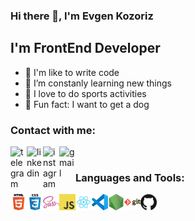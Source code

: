 ### Hi there 👋, I'm Evgen Kozoriz

## I'm FrontEnd Developer

-   💪 I'm like to write code
-   👀 I’m constanly learning new things
-   🌱 I love to do sports activities
-   💞️ Fun fact: I want to get a dog

### Contact with me:

[<img align="left" alt="telegram" width="26px" src="https://cdn-icons-png.flaticon.com/512/3536/3536661.png" />](https://t.me/kozorizev)
[<img align="left" alt="linkedin" width="26px" src="https://cdn-icons-png.flaticon.com/512/174/174857.png" />](https://www.linkedin.com/in/evgen-kozoriz-9587b4202/)
[<img align="left" alt="instagram" width="26px" src="https://cdn-icons-png.flaticon.com/512/2111/2111463.png" />](https://www.instagram.com/jeka_kozoriz/)
[<img align="left" alt="gmail" width="26px" src="https://cdn-icons-png.flaticon.com/512/732/732200.png" />](mailto:zkozoriz11@gmail.com)

<br/>

### Languages and Tools:

<img align="left" alt="HTML5" width="26px" src="https://raw.githubusercontent.com/github/explore/80688e429a7d4ef2fca1e82350fe8e3517d3494d/topics/html/html.png" />
<img align="left" alt="CSS3" width="26px" src="https://raw.githubusercontent.com/github/explore/80688e429a7d4ef2fca1e82350fe8e3517d3494d/topics/css/css.png" />
<img align="left" alt="Sass" width="26px" src="https://raw.githubusercontent.com/github/explore/80688e429a7d4ef2fca1e82350fe8e3517d3494d/topics/sass/sass.png" />
<img align="left" alt="JavaScript" width="26px" src="https://raw.githubusercontent.com/github/explore/80688e429a7d4ef2fca1e82350fe8e3517d3494d/topics/javascript/javascript.png" />
<img align="left" alt="React" width="26px" src="https://raw.githubusercontent.com/github/explore/80688e429a7d4ef2fca1e82350fe8e3517d3494d/topics/react/react.png" />
<img align="left" alt="Visual Studio Code" width="26px" src="https://raw.githubusercontent.com/github/explore/80688e429a7d4ef2fca1e82350fe8e3517d3494d/topics/visual-studio-code/visual-studio-code.png" />
<img align="left" alt="Node.js" width="26px" src="https://raw.githubusercontent.com/github/explore/80688e429a7d4ef2fca1e82350fe8e3517d3494d/topics/nodejs/nodejs.png" />
<img align="left" alt="Git" width="26px" src="https://raw.githubusercontent.com/github/explore/80688e429a7d4ef2fca1e82350fe8e3517d3494d/topics/git/git.png" />
<img align="left" alt="GitHub" width="26px" src="https://raw.githubusercontent.com/github/explore/78df643247d429f6cc873026c0622819ad797942/topics/github/github.png" />

<br />  
<br />

